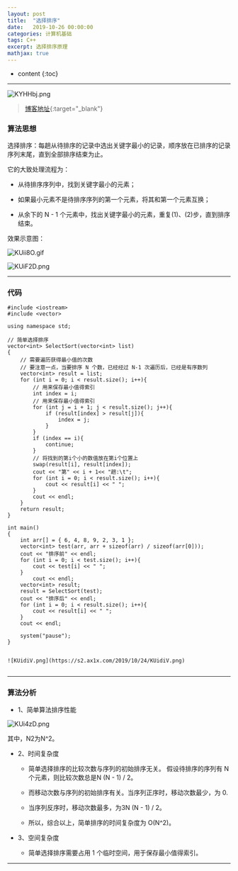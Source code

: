 ```yaml
---
layout: post
title:  "选择排序"
date:   2019-10-26 00:00:00
categories: 计算机基础
tags: C++
excerpt: 选择排序原理
mathjax: true
---
```

* content
{:toc}
---

![KYHHbj.png](https://s2.ax1x.com/2019/10/23/KYHHbj.png)



> [博客地址](https://dufaxing.com){:target="_blank"}


### 算法思想

选择排序：每趟从待排序的记录中选出关键字最小的记录，顺序放在已排序的记录序列末尾，直到全部排序结束为止。

它的大致处理流程为：

- 从待排序序列中，找到关键字最小的元素；

- 如果最小元素不是待排序序列的第一个元素，将其和第一个元素互换；

- 从余下的 N - 1 个元素中，找出关键字最小的元素，重复(1)、(2)步，直到排序结束。

效果示意图：

![KUii8O.gif](https://s2.ax1x.com/2019/10/24/KUii8O.gif)

![KUiF2D.png](https://s2.ax1x.com/2019/10/24/KUiF2D.png)


---

### 代码


```
#include <iostream>
#include <vector>

using namespace std;

// 简单选择排序
vector<int> SelectSort(vector<int> list)
{
    // 需要遍历获得最小值的次数
    // 要注意一点，当要排序 N 个数，已经经过 N-1 次遍历后，已经是有序数列
    vector<int> result = list;
    for (int i = 0; i < result.size(); i++){
        // 用来保存最小值得索引
        int index = i;
        // 用来保存最小值得索引
        for (int j = i + 1; j < result.size(); j++){
            if (result[index] > result[j]){
                index = j;
            }
        }
        if (index == i){
            continue;
        }
        // 将找到的第i个小的数值放在第i个位置上
        swap(result[i], result[index]);
        cout << "第" << i + 1<< "趟:\t";
        for (int i = 0; i < result.size(); i++){
            cout << result[i] << " ";
        }
        cout << endl;
    }
    return result;
}

int main()
{
    int arr[] = { 6, 4, 8, 9, 2, 3, 1 };
    vector<int> test(arr, arr + sizeof(arr) / sizeof(arr[0]));
    cout << "排序前" << endl;
    for (int i = 0; i < test.size(); i++){
        cout << test[i] << " ";
    }
        cout << endl;
    vector<int> result;
    result = SelectSort(test);
    cout << "排序后" << endl;
    for (int i = 0; i < result.size(); i++){
        cout << result[i] << " ";
    }
    cout << endl;

    system("pause");
}


![KUidiV.png](https://s2.ax1x.com/2019/10/24/KUidiV.png)


```




---

### 算法分析


- 1、简单算法排序性能

![KUi4zD.png](https://s2.ax1x.com/2019/10/24/KUi4zD.png)

其中，N2为N^2。

- 2、时间复杂度

   - 简单选择排序的比较次数与序列的初始排序无关。 假设待排序的序列有 N 个元素，则比较次数总是N (N - 1) / 2。

   - 而移动次数与序列的初始排序有关。当序列正序时，移动次数最少，为 0.

   - 当序列反序时，移动次数最多，为3N (N - 1) /  2。

   - 所以，综合以上，简单排序的时间复杂度为 O(N^2)。

- 3、空间复杂度

   - 简单选择排序需要占用 1 个临时空间，用于保存最小值得索引。


---
